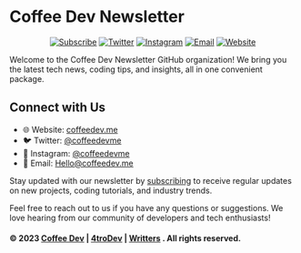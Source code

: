 # Coffee Dev Newsletter

<p align="center">
 <a href="https://coffeedev.me/Subscribe"><img src="https://img.shields.io/badge/Newsletter-%23FFA500.svg?style=flat-square&logoColor=white" alt="Subscribe"></a>
 <a href="https://twitter.com/coffeedevme"><img src="https://img.shields.io/badge/Twitter-%231DA1F2.svg?style=flat-square&logo=twitter&logoColor=white" alt="Twitter"></a>
<a href="https://www.instagram.com/coffeedevme/"><img src="https://img.shields.io/badge/Instagram-%23E4405F.svg?style=flat-square&logo=instagram&logoColor=white" alt="Instagram"></a>
<a href="mailto:Hello@coffeedev.me"><img src="https://img.shields.io/badge/Email-%23D14836.svg?style=flat-square&logo=gmail&logoColor=white" alt="Email"></a>
<a href="https://coffeedev.me/"><img src="https://img.shields.io/badge/Website-%23333333.svg?style=flat-square&logo=web&logoColor=white" alt="Website"></a>
</p>

Welcome to the Coffee Dev Newsletter GitHub organization! We bring you the latest tech news, coding tips, and insights, all in one convenient package.

## Connect with Us

- 🌐 Website: [coffeedev.me](https://coffeedev.me/)
- 🐦 Twitter: [@coffeedevme](https://twitter.com/coffeedevme)
- 📸 Instagram: [@coffeedevme](https://www.instagram.com/coffeedevme/)
- 📧 Email: [Hello@coffeedev.me](mailto:Hello@coffeedev.me)

Stay updated with our newsletter by [subscribing](https://coffeedev.me/) to receive regular updates on new projects, coding tutorials, and industry trends.

Feel free to reach out to us if you have any questions or suggestions. We love hearing from our community of developers and tech enthusiasts!


#### &copy; 2023 [Coffee Dev](https://coffeedev.me/) | [4troDev](https://github.com/4troDev) | [Writters](https://coffeedev.me/Writters) . All rights reserved.
